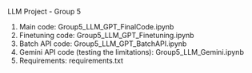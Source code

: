 LLM Project - Group 5

1. Main code: Group5_LLM_GPT_FinalCode.ipynb
2. Finetuning code: Group5_LLM_GPT_Finetuning.ipynb
3. Batch API code: Group5_LLM_GPT_BatchAPI.ipynb
4. Gemini API code (testing the limitations): Group5_LLM_Gemini.ipynb
5. Requirements: requirements.txt
